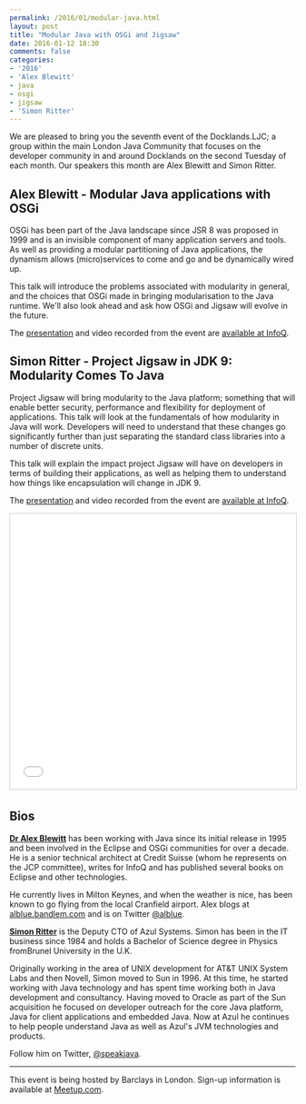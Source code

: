 ```yaml
---
permalink: /2016/01/modular-java.html
layout: post
title: "Modular Java with OSGi and Jigsaw"
date: 2016-01-12 18:30
comments: false
categories: 
- '2016'
- 'Alex Blewitt' 
- java
- osgi
- jigsaw
- 'Simon Ritter'
---
```


We are pleased to bring you the seventh event of the Docklands.LJC; a group
within the main London Java Community that focuses on the developer community
in and around Docklands on the second Tuesday of each month. Our speakers this
month are Alex Blewitt and Simon Ritter.

<h2>Alex Blewitt - Modular Java applications with OSGi</h2>

OSGi has been part of the Java landscape since JSR 8 was proposed in 1999 and
is an invisible component of many application servers and tools. As well as
providing a modular partitioning of Java applications, the dynamism allows
(micro)services to come and go and be dynamically wired up.

This talk will introduce the problems associated with modularity in general,
and the choices that OSGi made in bringing modularisation to the Java runtime.
We'll also look ahead and ask how OSGi and Jigsaw will evolve in the future.

The
<a href="//www.docklandsljc.uk/presentations/2016/AlexBlewitt-ModularityOSGi.pdf" rel="nofollow">presentation</a>
and video
recorded from the event are <a href="https://www.infoq.com/presentations/jvm-osgi">available at InfoQ</a>.

<script async class="speakerdeck-embed" data-id="a8492270e83742a6be6f80d169fa865e" data-ratio="1.33333333333333" src="//speakerdeck.com/assets/embed.js"></script>

<h2>Simon Ritter - Project Jigsaw in JDK 9: Modularity Comes To Java</h2>

Project Jigsaw will bring modularity to the Java platform; something that will
enable better security, performance and flexibility for deployment of
applications. This talk will look at the fundamentals of how modularity in Java
will work. Developers will need to understand that these changes go
significantly further than just separating the standard class libraries into a
number of discrete units. 

This talk will explain the impact project Jigsaw will have on developers in
terms of building their applications, as well as helping them to understand how
things like encapsulation will change in JDK 9.

The
<a href="//www.docklandsljc.uk/presentations/2016/SimonRitter-Jigsaw.pdf" rel="nofollow">presentation</a>
and video
recorded from the event are <a href="https://www.infoq.com/presentations/jigsaw-java-9">available at InfoQ</a>.

<iframe src="//www.slideshare.net/slideshow/embed_code/key/6ykEEKhK7yQ2vc" width="595" height="485" frameborder="0" marginwidth="0" marginheight="0" scrolling="no" style="border:1px solid #CCC; border-width:1px; margin-bottom:5px; max-width: 100%;" allowfullscreen> </iframe>

<h2>Bios</h2>

<b><a href="https://twitter.com/alblue">Dr Alex Blewitt</a></b> has been working with
Java since its initial release in 1995 and been involved in the Eclipse and
OSGi communities for over a decade. He is a senior technical architect at
Credit Suisse (whom he represents on the JCP committee), writes for InfoQ and
has published several books on Eclipse and other technologies.

He currently lives in Milton Keynes, and when the weather is nice, has been
known to go flying from the local Cranfield airport. Alex blogs at <a
href="http://alblue.bandlem.com">alblue.bandlem.com</a> and is on Twitter <a
href="https://twitter.com/alblue">@alblue</a>.

<b><a href="https://twitter.com/speakjava">Simon Ritter</a></b> is the Deputy CTO of
Azul Systems. Simon has been in the IT business since 1984 and holds a Bachelor
of Science degree in Physics fromBrunel University in the U.K.

Originally working in the area of UNIX development for AT&T UNIX System Labs
and then Novell, Simon moved to Sun in 1996. At this time, he started working
with Java technology and has spent time working both in Java development and
consultancy. Having moved to Oracle as part of the Sun acquisition he focused
on developer outreach for the core Java platform, Java for client applications
and embedded Java. Now at Azul he continues to help people understand Java as
well as Azul's JVM technologies and products.

Follow him on Twitter, <a href="https://twitter.com/speakjava">@speakjava</a>.

<hr/>
This event is being hosted by Barclays in London. Sign-up information is available at <a href="http://www.meetup.com/Londonjavacommunity/events/227873308/">Meetup.com</a>.
